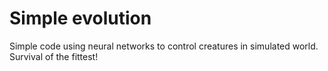 # Simple evolution
Simple code using neural networks to control creatures in simulated world. Survival of the fittest!